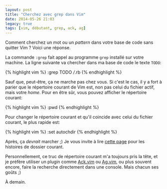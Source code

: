 ```yaml
---
layout: post
title: "Cherchez avec grep dans Vim"
date: 2014-05-26 21:03
legacy: true
tags: [vim, débutant, grep, ack, ag]
---
```




Comment cherchez un mot ou un *pattern* dans votre base de code sans
quitter Vim ? Voici une réponse.

<!-- more -->

La commande `:grep` fait appel au programme `grep` installé sur votre
machine. La ligne suivante va chercher dans ma base de code le texte
`TODO`:

{% highlight vim %}
:grep TODO */*.rb
{% endhighlight %}

Sauf que, peut-être, ça ne marche pas chez vous. Si c'est le cas, il y
a fort à parier que le répertoire courant de Vim est, non pas celui du
fichier actif, mais votre *home*. Pour en être sûr, vous pouvez afficher
le répertoire courant:

{% highlight vim %}
:pwd
{% endhighlight %}

Pour changer le répertoire courant et qu'il coincide avec celui du fichier
courant, le plus rapide est:

{% highlight vim %}
:set autochdir
{% endhighlight %}

Après, ça *devrait* marcher ;) Je vous invite à lire
[cette page](http://vim.wikia.com/wiki/Set_working_directory_to_the_current_file)
pour les histoires de dossier courant.

Personnellement, ce truc de répertoire courant m'a toujours pris la tête,
et je préfère utiliser un plugin comme [Ack.vim](https://github.com/mileszs/ack.vim) ou [Ag.vim](https://github.com/rking/ag.vim),
ou plus souvent encore, faire la recherche directement dans une console. Mais chacun
ses goûts ;)



À demain.



